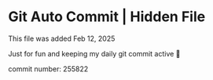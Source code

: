 # Git Auto Commit | Hidden File

This file was added Feb 12, 2025

Just for fun and keeping my daily git commit active 🤪

commit number: 255822
